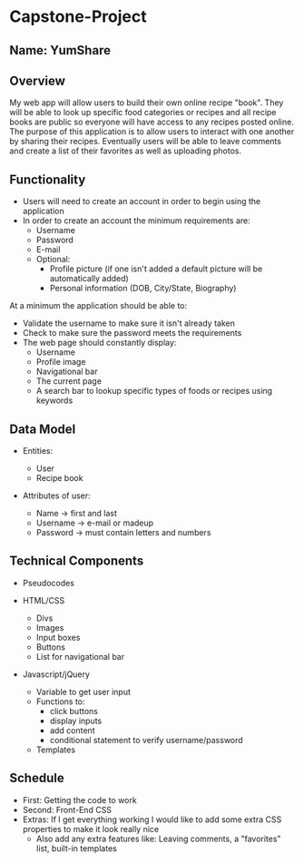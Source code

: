 # Capstone-Project


## Name: YumShare


## Overview

My web app will allow users to build their own online recipe "book". They will be able to look up specific food categories or recipes and all recipe books are public so everyone will have access to any recipes posted online. The purpose of this application is to allow users to interact with one another by sharing their recipes. Eventually users will be able to leave comments and create a list of their favorites as well as uploading photos.


## Functionality

* Users will need to create an account in order to begin using the application
* In order to create an account the minimum requirements are:
    * Username
    * Password
    * E-mail
    * Optional: 
        * Profile picture (if one isn't added a default picture will be automatically added)
        * Personal information (DOB, City/State, Biography)


At a minimum the application should be able to:
* Validate the username to make sure it isn't already taken
* Check to make sure the password meets the requirements
* The web page should constantly display:
    * Username
    * Profile image
    * Navigational bar
    * The current page
    * A search bar to lookup specific types of foods or recipes using keywords
    

## Data Model

* Entities:
    * User
    * Recipe book

* Attributes of user:
    * Name -> first and last
    * Username -> e-mail or madeup
    * Password -> must contain letters and numbers
    


## Technical Components

* Pseudocodes
* HTML/CSS
    * Divs
    * Images
    * Input boxes
    * Buttons
    * List for navigational bar

* Javascript/jQuery
    * Variable to get user input 
    * Functions to:
        * click buttons
        * display inputs
        * add content
        * conditional statement to verify username/password
    * Templates
    

## Schedule

* First: Getting the code to work
* Second: Front-End CSS
* Extras: If I get everything working I would like to add some extra CSS properties to make it look really nice
    * Also add any extra features like: Leaving comments, a "favorites" list, built-in templates
    